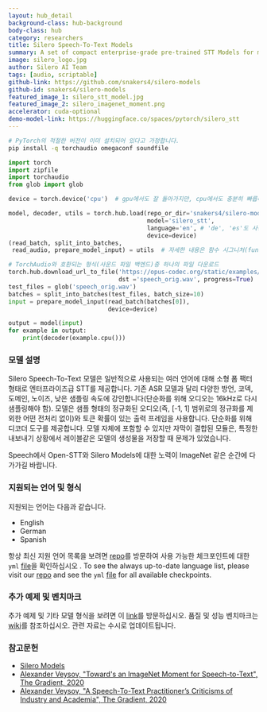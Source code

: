 ```yaml
---
layout: hub_detail
background-class: hub-background
body-class: hub
category: researchers
title: Silero Speech-To-Text Models
summary: A set of compact enterprise-grade pre-trained STT Models for multiple languages.
image: silero_logo.jpg
author: Silero AI Team
tags: [audio, scriptable]
github-link: https://github.com/snakers4/silero-models
github-id: snakers4/silero-models
featured_image_1: silero_stt_model.jpg
featured_image_2: silero_imagenet_moment.png
accelerator: cuda-optional
demo-model-link: https://huggingface.co/spaces/pytorch/silero_stt
---
```


```bash
# PyTorch의 적절한 버전이 이미 설치되어 있다고 가정합니다.
pip install -q torchaudio omegaconf soundfile
```

```python
import torch
import zipfile
import torchaudio
from glob import glob

device = torch.device('cpu')  # gpu에서도 잘 돌아가지만, cpu에서도 충분히 빠릅니다.

model, decoder, utils = torch.hub.load(repo_or_dir='snakers4/silero-models',
                                       model='silero_stt',
                                       language='en', # 'de', 'es'도 사용 가능
                                       device=device)
(read_batch, split_into_batches,
 read_audio, prepare_model_input) = utils  # 자세한 내용은 함수 시그니처(function signature)를 참조하세요.

# TorchAudio와 호환되는 형식(사운드 파일 백엔드)중 하나의 파일 다운로드
torch.hub.download_url_to_file('https://opus-codec.org/static/examples/samples/speech_orig.wav',
                               dst ='speech_orig.wav', progress=True)
test_files = glob('speech_orig.wav')
batches = split_into_batches(test_files, batch_size=10)
input = prepare_model_input(read_batch(batches[0]),
                            device=device)

output = model(input)
for example in output:
    print(decoder(example.cpu()))
```

### 모델 설명

Silero Speech-To-Text 모델은 일반적으로 사용되는 여러 언어에 대해 소형 폼 팩터 형태로 엔터프라이즈급 STT를 제공합니다. 기존 ASR 모델과 달리 다양한 방언, 코덱, 도메인, 노이즈, 낮은 샘플링 속도에 강인합니다(단순화를 위해 오디오는 16kHz로 다시 샘플링해야 함). 모델은 샘플 형태의 정규화된 오디오(즉, [-1, 1] 범위로의 정규화를 제외한 어떤 전처리 없이)와 토큰 확률이 있는 출력 프레임을 사용합니다. 단순화를 위해 디코더 도구를 제공합니다. 모델 자체에 포함할 수 있지만 자막이 결합된 모듈은, 특정한 내보내기 상황에서 레이블같은 모델의 생성물을 저장할 때 문제가 있었습니다.

Speech에서 Open-STT와 Silero Models에 대한 노력이 ImageNet 같은 순간에 다가가길 바랍니다.

### 지원되는 언어 및 형식

지원되는 언어는 다음과 같습니다.

- English
- German
- Spanish

항상 최신 지원 언어 목록을 보려면 [repo](https://github.com/snakers4/silero-models)를 방문하여 사용 가능한 체크포인트에 대한 `yml` [file](https://github.com/snakers4/silero-models/blob/master/models.yml)을 확인하십시오 .
To see the always up-to-date language list, please visit our [repo](https://github.com/snakers4/silero-models) and see the `yml` [file](https://github.com/snakers4/silero-models/blob/master/models.yml) for all available checkpoints.

### 추가 예제 및 벤치마크

추가 예제 및 기타 모델 형식을 보려면 이 [link](https://github.com/snakers4/silero-models)를 방문하십시오. 품질 및 성능 벤치마크는 [wiki](https://github.com/snakers4/silero-models/wiki)를 참조하십시오. 관련 자료는 수시로 업데이트됩니다.

### 참고문헌

- [Silero Models](https://github.com/snakers4/silero-models)
- [Alexander Veysov, "Toward's an ImageNet Moment for Speech-to-Text", The Gradient, 2020](https://thegradient.pub/towards-an-imagenet-moment-for-speech-to-text/)
- [Alexander Veysov, "A Speech-To-Text Practitioner’s Criticisms of Industry and Academia", The Gradient, 2020](https://thegradient.pub/a-speech-to-text-practitioners-criticisms-of-industry-and-academia/)

